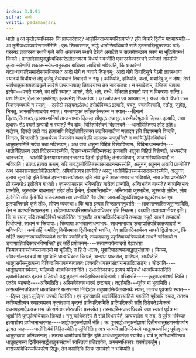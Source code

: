 ```yaml
---
index: 3.1.91
sutra: धातोः
vritti: padamanjari
---
```


 धातोः॥ आ कुतोऽयमधिकारः किं प्राग्लादेशाद्? आहोस्विदाध्यायपरिसमाप्तेः? इति विचारे द्वितीयं पक्षमाश्रयति--आ तृतीयाध्यायपरिसमाप्तेरिति।  एशः शित्करणात्, तद्धि धातोरित्यधिकारे सति ठ्तस्मादित्युतरस्यऽ ठादेः परस्यऽ तकारस्य स्थाने एत्वे सति अकारस्य स्थाने टेरेत्वे अयादेशे च सत्ययेशब्दस्य श्रवणं मा भूदित्येवमर्थ कियते। प्राग्लादेशात्पुनर्द्धात्वधिकारेऽलोऽन्त्यस्य विधयो भवन्तीति एकारस्यैकारवचने प्रयोजनं नास्तीति कृत्वान्तरेणापि शकारमन्त्येऽल्यनुसंहारं बाधित्वा सर्वादेशो भविष्यति, किं शकारेण! यद्याध्यायपरिसमाप्तेरयमधिकारः? आद्ये योगे न व्यवाये तिङ्ःस्युः, आद्ये योगे तिबादिसूत्रे येऽमी लावस्थायां स्यादयो विधीयन्ते तेषु कृतेषु तैर्व्यवधाने तिबादयो न स्युः। करिष्यति, हरिष्यति, कर्ता, शबादिषु तु न दोषः; तेषां सार्वधातुकाश्रयत्वादकृते लादेशे प्राप्त्यभावात्; तिबादयश्च तत्र सावकाशाः। न स्यादेत्वम्, टेष्टितां व्यवाय इत्येव---पचते यजते, क्व तर्हि स्यात्? आस्ते, शेते, धते, रुन्धे, बेभिदाते इत्यादौ यत्र न विकरणाः सन्ति।  एशः शित्वम् ठ्लिटस्तझयोरेश्ऽ इत्ययमेश् शित्कर्तव्यः। एतच्चोपक्रम एव व्याख्यातम्। यच्च लोटो विधते तच्च विकरणव्यवाये न स्यात्---ठ्लोटो लङ्वत्ऽठेरुःऽ ठ्सेर्ह्यपिच्चऽ इत्यादि, पचतु, पचतमित्यादि, स्तौतु, जुहोतु, भिनतु, आस्तामित्यादावेव स्यात्। यच्चाप्युक्तं लङ्लिङेस्तच्च न स्यात्---ठ्नित्यं ङ्तिःऽ,ठितश्चऽ,ठ्तस्थस्थमिपां तान्तन्तामःऽ ठ्लिङ्ः सीयुट्ऽ ठ्यासुट् परस्मैपदेषूदातो ङ्च्चिऽ इत्यादि, तथा ठ्थासः सेऽ पचसे इत्यादौ न स्यात्? नैष दोषः; विहितविशेषणं विज्ञास्यते---धातोर्विहितस्य लोट इति। यद्येवम्, ठ्विदो लटो वाऽ इत्यत्रापि विदेर्द्धातोर्विहतस्य लटस्तिबादीनां णलादय इति विज्ञायमाने विन्दति, विन्दतः, विन्दन्तीति लाभार्थस्य विकरणेन व्यवायेऽपि णलादयः प्राप्तुवन्ति? न क्वचिद्धिहितविशेषणं धातुग्रहणमिति सर्वत्र तथा भवितव्यम्। अथ वात्र धातुना विहितं विशेषयिष्यामः, विदिनाऽऽनन्तर्यम्---धातोर्विहितस्य लटो विदेरनन्तरस्येति, ठ्सिजभ्यस्तविदिभ्यश्चऽ इत्यवापि धातुना विहितं विशेष्यते, अभ्यस्तेन चानन्तर्यम्---धातोर्विहितस्याभ्यस्तादनन्तरस्य ङितो झेइरिति; तेनाजक्षिष्यन्, अजागरिष्यन्नित्यादौ न भविष्यति। ठातःऽ इत्यत्र कथम्, यदि तावद्धातोर्विहितस्याकारादनन्तरस्येति, अलुनन् अपुनन् अत्रापि प्राप्नोति? अथ आकारान्ताद्वातोर्वेहितस्येति, अपिबन्नित्यत्र प्राप्नोति? अस्तु धातोर्विहितस्याकारादनन्तरस्येति, अलुनन् इत्यत्र लुना झि इति स्थिते ठ्श्नाभ्यस्तयोरातःऽ इति लोपे कृते आकाराभावान्न भविष्यति, नात्र लोपः प्राप्नोति? ठी हल्यघोःऽ इतीत्वेन बाध्यते। एवमप्याकारान्न भविष्यति? नात्रेत्वं प्राप्नोति, अन्तिभावेन बाध्यते? नात्रान्तिभावः प्राप्नोति, जूस्भावेन बाधनात्? तदेवं लोप ईत्वेन्, ईत्वमन्तिभावेन, अन्तिभावो जुस्भावेन, जुस्भावो लोपेन, लोप ईत्वेनेति लोप ईत्वेनेति चक्रकमव्यवस्था प्राप्नोति? नैष दोषः; आयन्नादिषूपदेशिवद्वचनादुपदेशकाल एव झस्यान्तिभावे कृते लोपः, लोपेन व्यवस्था। किं चात इत्यत्र सिज्ग्रहणमनुवर्तते---आकारान्तात्सिज्लुगन्तादिति, तेन न क्वाप्यनिष्टप्रसङ्गः। तदेवमाध्यायपरिसमाप्तेर्धात्वधिकार इति स्थितम्। वक्ष्यति तव्यतव्यानीयर इति। किं च स्यात् यदि तव्यादिविधो धातोरितित नानुवर्तेत ङ्याप्प्रातिपदिकादपि तव्याद्यः स्युः? साधने तव्यादयो विधीयन्ते, साधनं च क्रियायाः। क्रियाया अभावात्साधनाभावः, साधनाभावाद् ङ्याप्प्रातिपदिकातव्यादयो न भविष्यन्ति। कथं तर्हि कर्मादिषु विधीयमाना द्वितीयादयो भवन्ति, नैव प्रातिपदिकार्थस्य साधने द्वितीयादयः, किं तर्हि? शब्दान्तरवाच्यक्रियापेक्षे तस्यैव कर्मादिभावे; तव्यादयस्तु प्रकृतिवाच्यक्रियापेक्षे साधने चरितार्था न ङ्याप्प्रातिपदिकाद्भविष्यन्ति? इदं तर्हि प्रयोजनम्----सत्याणवयेत्यादयो येऽपभ्रंशाः क्रियावचनास्तेभ्यस्तव्यादयो मा भून्निति; न हि ते धातवः, भूवादिपाठाश्रयत्वाद्धातुसंज्ञायाः। किञ्च, सोपसर्गाल्लङदयो मा भूवन्निति धात्वधिकारः क्रियते; अन्यथा प्राकरोत, प्रास्थित, अध्यैष्टेति धातूपसर्गसमुदायस्य विशिष्टक्रियावचनत्वाततः प्रत्ययविधावङ्गसंज्ञायामडादिप्रसङ्गः। चोदयति----धातुग्रहणमनर्थकम्, यङ्विधौ धात्वधिकारादिति। ठ्धातोरेकाचःऽ इत्यत्र यङ्विधौ धात्वधिकारादिति ठ्धातोरेकाचःऽ इत्यत्र यङ्विधौ यद्धातुग्रहणं तस्येहाधिकारादित्यर्थः। परिहारति-----कृदुपपदसंज्ञार्थ त्विति। एतदेव व्याचष्टे----अस्मिन्निति। अस्मिन्नेवेत्यवधारणं द्रष्टव्यम्। तद्दर्शयति---पूर्वत्र मा भूतामिति। असत्यस्मिन्नधिकारे धात्वधिकारे यत्सप्तम्या निर्द्दिष्ट्ंअ तदुपपदमित्येतावानर्थः स्यात्, ततश्च पूर्वत्रापि स्यात्-----ठ्च्लि लुङ्ऽ लुङ्न्ति उपपदे च्लिरिति। एवं कृत्संज्ञापि धातोर्विहितस्यातिङे भवतीति पूर्वत्रापि स्यात्, ततश्च करिष्यतीत्यत्र स्यप्रत्ययस्य कृत्संज्ञायां कृदन्तं प्रातिपदिकमिति प्रातिपदिकत्वे सति तिङेक्तेऽप्येकत्वे वचनग्रहणादेकवचनस्य चोत्सर्गत्वात्सोरुत्पत्तिः प्रसज्येत। तस्मादस्मिन्धात्वधिकारे यथा स्यातां पूर्वत्र मा भूतामिति पुनर्द्धात्वधिकारः क्रियते। ननु चाधिकारेण ते संज्ञे विधास्येते, प्रत्ययसंज्ञा च तत्र, ते पूर्वत्र भविष्यत इत्याशंक्य प्रयोजनान्तरमाह----आर्द्धधातुकसंज्ञार्थे चेति। कः पुनरार्द्धधातुकसंज्ञायां द्वितीयधातुग्रहणस्योपयोग इत्यत आह----धातोरित्येवं विहितस्येति। लूभिरिति। अत्र सत्यपि प्रातिपदिकत्वे धातुत्वमप्यस्ति; पूर्वप्रवृताया धातुसंज्ञाया अनिवर्तनात्। ततश्च धातोरेवायं विहित इति आर्धधातुकसंज्ञा स्यादेव। यदि तु शमिधातोरित्यत्र धातुग्रहणस्य द्वितीयस्यार्द्धधातुकसंज्ञार्थं स्वरितत्वं प्रतिज्ञायेत, अयमप्यधिकारः शक्योऽकर्तुम्। वासरूपविधिरप्यधिकारेण सिद्धः, तेन क्सादिभिः सिचः समावेशो न भविष्यति॥